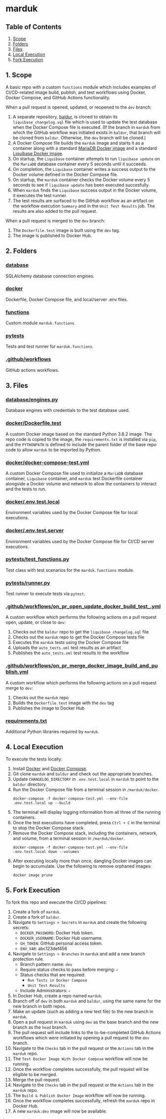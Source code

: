# marduk

## Table of Contents

1. [Scope](#scope-link)
1. [Folders](#folders-link)
1. [Files](#files-link)
1. [Local Execution](#local-execution-link)
1. [Fork Execution](#fork-execution-link)


<a id="scope-link"></a>
## 1. Scope
A basic repo with a custom `functions` module which includes examples
of CI/CD-related image build, publish, and test workflows using Docker,
Docker Compose, and GitHub Actions functionality.

When a pull request is opened, updated, or reopened to the `dev` branch:
1. A separate repository, [baldur](https://github.com/raegancbarker/baldur),
is cloned to obtain its `liquibase_changelog.sql` file which is used to
update the test database when the Docker Compose file is executed.
(If the branch in `marduk` from which the GitHub workflow was initiated
exists in `baldur`, that branch will be cloned from `baldur`. Otherwise,
the `dev` branch will be cloned.)
1. A Docker Compose file builds the `marduk` image and starts it as a
container along with a standard
[MariaDB Docker image](https://hub.docker.com/_/mariadb) and a standard
[Liquibase Docker image](https://hub.docker.com/r/liquibase/liquibase).
1. On startup, the `Liquibase` container attempts to run `liquibase update`
on the `MariaDB` database container every 5 seconds until it succeeds.
1. On completion, the `Liquibase` container writes a success output
to the Docker volume defined in the Docker Compose file.
1. On startup, the `marduk` container checks the Docker volume every 5
seconds to see if `liquibase update` has been executed succesfully.
1. When `marduk` finds the `Liquibase` success output in the Docker
volume, it executes the test runner.
1. The test results are surfaced to the GitHub workflow as an artifact
on the workflow execution `Summary` and in the `Unit Test Results` job.
The results are also added to the pull request.

When a pull request is merged to the `dev` branch:
1. The `Dockerfile.test` image is built using the `dev` tag.
1. The image is published to Docker Hub.


<a id="folders-link"></a>
## 2. Folders

### [database](database)
SQLAlchemy database connection engines.

### [docker](docker)
Dockerfile, Docker Compose file, and local/server .env files.

### [functions](functions)
Custom module `marduk.functions`.

### [pytests](pytests)
Tests and test runner for `marduk.functions`.

### [.github/workflows](.github/workflows)
GitHub actions workflows.


<a id="files-link"></a>
## 3. Files

### [database/engines.py](database/engines.py)
Database engines with credentials to the test database used.

### [docker/Dockerfile.test](docker/Dockerfile.test)
A custom Docker image based on the standard Python 3.8.2 image. The repo
code is copied to the image, the `requirements.txt` is installed via
`pip`, and the `PYTHONPATH` is defined to include the parent folder of
the base repo code to allow `marduk` to be imported by Python.

### [docker/docker-compose-test.yml](docker/docker-compose-test.yml)
A custom Docker Compose file used to initialize a `MariaDB` database
container, `Liquibase` container,  and `marduk` test Dockerfile
container alongside a Docker volume and network to allow the containers
to interact and the tests to run.

### [docker/.env.test.local](docker/.env.test.local)
Environment variables used by the Docker Compose file for local executions.

### [docker/.env.test.server](docker/.env.test.server)
Environment variables used by the Docker Compose file for CI/CD server
executions.

### [pytests/test_functions.py](pytests/test_functions.py)
Test class with test scenarios for the `marduk.functions` module.

### [pytests/runner.py](pytests/runner.py)
Test runner to execute tests via `pytest`.

### [.github/workflows/on_pr_open_update_docker_build_test_.yml](.github/workflows/on_pr_open_update_docker_test.yml)
A custom workflow which performs the following actions on a pull request
open, update, or close to `dev`:
1. Checks out the `baldur` repo to get the `liquibase_changelog.sql` file
1. Checks out the `marduk` repo to get the Docker Compose tests file
1. Executes the `marduk` tests using the Docker Compose file
1. Uploads the `auto_tests.xml` test results as an artifact
1. Publishes the `auto_tests.xml` test results to the workflow

### [.github/workflows/on_pr_merge_docker_image_build_and_publish.yml](.github/workflows/on_pr_merge_docker_image_build_and_publish.yml)
A custom workflow which performs the following actions on a pull request
merge to `dev`:
1. Checks out the `marduk` repo
1. Builds the `Dockerfile.test` image with the `dev` tag
1. Publishes the image to Docker Hub

### [requirements.txt](requirements.txt)
Additional Python libraries required by `marduk`.


<a id="local-execution-link"></a>
## 4. Local Execution
To execute the tests locally:
1. Install [Docker](https://docs.docker.com/get-docker/) and
[Docker Compose](https://docs.docker.com/compose/install/).
1. Git clone `marduk` and `baldur` and check out the appropriate
branches.
1. Update `CHANGELOG_DIRECTORY` in `.env.test.local` in `marduk` to point
to the `baldur` directory.
1. Run the Docker Compose file from a terminal session in `/marduk/docker`.
    ```
    docker-compose -f docker-compose-test.yml --env-file .env.test.local up --build
    ```
1. The terminal will display logging information from all three of the
running containers.
1. Once the test executions have completed, press `Ctrl + C` in the terminal
to stop the Docker Compose stack.
1. Remove the Docker Compose stack, including the containers, network,
and volume, from a terminal session in `/marduk/docker`.
    ```
    docker-compose -f docker-compose-test.yml --env-file .env.test.local down --volumes
    ```
1. After executing locally more than once, dangling Docker images can
begin to accumulate. Use the following to remove orphaned images:
    ```
    docker image prune
    ```


<a id="fork-execution-link"></a>

## 5. Fork Execution
To fork this repo and execute the CI/CD pipelines:
1. Create a fork of `marduk`.
1. Create a fork of `baldur`.
1. Navigate to `Settings > Secrets` in `marduk` and create the following
secrets:
    - `DOCKER_PASSWORD`: Docker Hub token.
    - `DOCKER_USERNAME`: Docker Hub username.
    - `GH_TOKEN`: GitHub personal access token.
    - `ENV_VAR`: abc123def456
1. Navigate to `Settings > Branches` in `marduk` and add a new branch
protection rule.
    - Branch pattern name: `dev`
    - Require status checks to pass before merging: `✓`
    - Status checks that are required:
        - `Run Tests in Docker Compose`
        - `Unit Test Results`
    - Include Administrators: `✓`
1. In Docker Hub, create a repo named `marduk`.
1. Branch off of `dev` in both `marduk` and `baldur`, using the same name
for the new branch in both repos.
1. Make an update (such as adding a new text file) to the new branch
in `marduk`.
1. Open a pull request in `marduk` using `dev` as the base branch and
the new branch as the `head` branch.
1. The pull request will include links to the to-be-completed GitHub
Actions workflows which were initiated by opening a pull request to the
`dev` branch.
1. Navigate to the `Checks` tab in the pull request or the `Actions` tab
in the `marduk` repo.
1. The `Test Docker Image With Docker Compose` workflow will now be running.
1. Once the workflow completes successfully, the pull request will be
eligible to be merged.
1. Merge the pull request.
1. Navigate to the `Checks` tab in the pull request or the `Actions` tab
in the `marduk` repo.
1. The `Build & Publish Docker Image` workflow will now be running.
1. Once the workflow completes successfully, refresh the `marduk`
repo in Docker Hub.
1. A new `marduk:dev` image will now be available.
